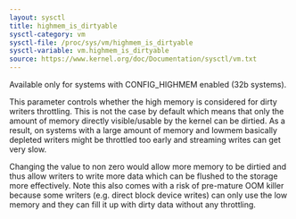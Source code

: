 ```yaml
---
layout: sysctl
title: highmem_is_dirtyable
sysctl-category: vm
sysctl-file: /proc/sys/vm/highmem_is_dirtyable
sysctl-variable: vm.highmem_is_dirtyable
source: https://www.kernel.org/doc/Documentation/sysctl/vm.txt
---
```


Available only for systems with CONFIG_HIGHMEM enabled (32b systems).

This parameter controls whether the high memory is considered for dirty
writers throttling.  This is not the case by default which means that
only the amount of memory directly visible/usable by the kernel can
be dirtied. As a result, on systems with a large amount of memory and
lowmem basically depleted writers might be throttled too early and
streaming writes can get very slow.

Changing the value to non zero would allow more memory to be dirtied
and thus allow writers to write more data which can be flushed to the
storage more effectively. Note this also comes with a risk of pre-mature
OOM killer because some writers (e.g. direct block device writes) can
only use the low memory and they can fill it up with dirty data without
any throttling.

